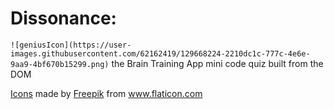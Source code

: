 # Dissonance: 
`![geniusIcon](https://user-images.githubusercontent.com/62162419/129668224-2210dc1c-777c-4e6e-9aa9-4bf670b15299.png)`
 the Brain Training App
mini code quiz built from the DOM
[<div>Icons](url) made by <a href="https://www.freepik.com" title="Freepik">Freepik</a> from <a href="https://www.flaticon.com/" title="Flaticon">www.flaticon.com</a></div>
[](url)
